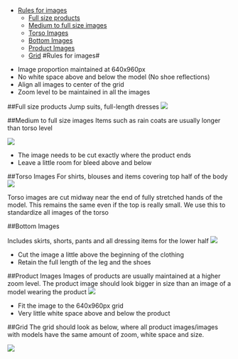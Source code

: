 - [Rules for images](#rules-for-images)
	- [Full size products](#full-size-products)
	- [Medium to full size images](#medium-to-full-size-images)
	- [Torso Images](#torso-images)
	- [Bottom Images](#bottom-images)
	- [Product Images](#product-images)
    - [Grid](#grid)
#Rules for images#

* Image proportion maintained at 640x960px 
* No white space above and below the model (No shoe reflections)
* Align all images to center of the grid 
* Zoom level to be maintained in all the images

##Full size products
Jump suits, full-length dresses
![](https://dl.dropboxusercontent.com/u/2982840/images%20for%20styleguide/full.PNG)


##Medium to full size images
Items such as rain coats are usually longer than torso level

![](https://dl.dropboxusercontent.com/u/2982840/images%20for%20styleguide/coats.PNG)

* The image needs to be cut exactly where the product ends
* Leave a little room for bleed above and below

##Torso Images 
For shirts, blouses and items covering top half of the body
![](https://dl.dropboxusercontent.com/u/2982840/images%20for%20styleguide/Torso.PNG)

Torso images are cut midway near the end of fully stretched hands of the model. This remains the same even if the top is really small. We use this to standardize all images of the torso 

##Bottom Images

Includes skirts, shorts, pants and all dressing items for the lower half 
![](https://dl.dropboxusercontent.com/u/2982840/images%20for%20styleguide/bottom.PNG)

* Cut the image a little above the beginning of the clothing
* Retain the full length of the leg and the shoes 

##Product Images 
Images of products are usually maintained at a higher zoom level. The product image should look bigger in size than an image of a model wearing the product 
![](https://dl.dropboxusercontent.com/u/2982840/images%20for%20styleguide/product%20images.PNG) 
* Fit the image to the 640x960px grid 
* Very little white space above and below the product 

##Grid 
The grid should look as below, where all product images/images with models have the same amount of zoom, white space and size. 

![](https://dl.dropboxusercontent.com/u/2982840/images%20for%20styleguide/grid.PNG)
